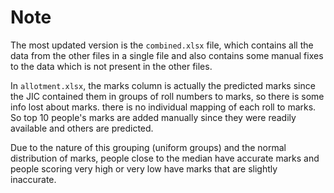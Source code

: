 # Note

The most updated version is the `combined.xlsx` file, which contains all the data from the other files in a single file and also contains some manual fixes to the data which is not present in the other files.

In `allotment.xlsx`, the marks column is actually the predicted marks since the JIC contained them in groups of roll numbers to marks, so there is some info lost about marks. there is no individual mapping of each roll to marks.
So top 10 people's marks are added manually since they were readily available and others are predicted.

Due to the nature of this grouping (uniform groups) and the normal distribution of marks, people close to the median have accurate marks and people scoring very high or very low have marks that are slightly inaccurate. 